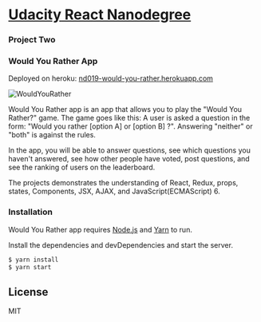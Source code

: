 # [Udacity React Nanodegree](https://www.udacity.com/course/react-nanodegree--nd019)

### Project Two
### Would You Rather App

Deployed on heroku: [nd019-would-you-rather.herokuapp.com](https://nd019-would-you-rather.herokuapp.com)


![WouldYouRather](https://user-images.githubusercontent.com/403010/55280508-0a35bf00-5359-11e9-90c1-0eb862f5bb74.gif)


Would You Rather app is an app that allows you to play the "Would You Rather?" game. The game goes like this: A user is asked a question in the form: "Would you rather [option A] or [option B] ?". Answering "neither" or "both" is against the rules.

In the app, you will be able to answer questions, see which questions you haven't answered, see how other people have voted, post questions, and see the ranking of users on the leaderboard.

The projects demonstrates the understanding of React, Redux, props, states, Components, JSX, AJAX, and JavaScript(ECMAScript) 6.

### Installation

Would You Rather app requires [Node.js](https://nodejs.org/) and [Yarn](https://yarnpkg.com) to run.
 
Install the dependencies and devDependencies and start the server.

```sh
$ yarn install
$ yarn start
```

License
----

MIT
